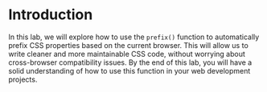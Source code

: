 # Introduction

In this lab, we will explore how to use the `prefix()` function to automatically prefix CSS properties based on the current browser. This will allow us to write cleaner and more maintainable CSS code, without worrying about cross-browser compatibility issues. By the end of this lab, you will have a solid understanding of how to use this function in your web development projects.
